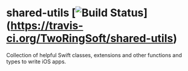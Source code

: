 # shared-utils [![Build Status](https://travis-ci.org/TwoRingSoft/shared-utils.svg?branch=master)] (https://travis-ci.org/TwoRingSoft/shared-utils)

Collection of helpful Swift classes, extensions and other functions and types to write iOS apps.
